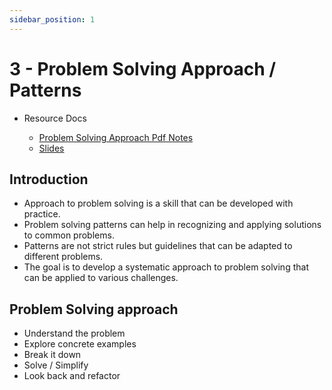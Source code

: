 ```yaml
---
sidebar_position: 1
---
```


# 3 - Problem Solving Approach / Patterns

- Resource Docs

  - [Problem Solving Approach Pdf Notes](https://github.com/pravn27/ds-algo-tech-doc/blob/master/docs/ds-algo-course-tutorials/from-colt-steele/readerDoc/pdf-docs/04-05-pdf-slides-problem-solving-approach-and-patterns.pdf)
  - [Slides](https://cs.slides.com/colt_steele/problem-solving-patterns)

## Introduction

- Approach to problem solving is a skill that can be developed with practice.
- Problem solving patterns can help in recognizing and applying solutions to common problems.
- Patterns are not strict rules but guidelines that can be adapted to different problems.
- The goal is to develop a systematic approach to problem solving that can be applied to various challenges.

## Problem Solving approach

- Understand the problem
- Explore concrete examples
- Break it down
- Solve / Simplify
- Look back and refactor
